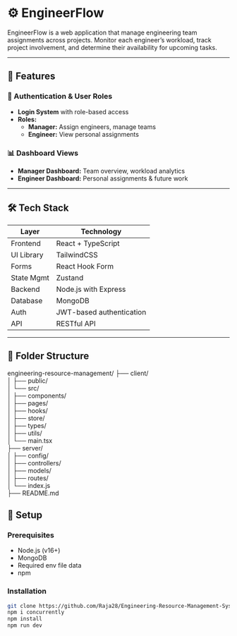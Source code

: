 # ⚙️ EngineerFlow

EngineerFlow is a web application that manage engineering team assignments across projects. Monitor each engineer’s workload, track project involvement, and determine their availability for upcoming tasks.

---

## 🚀 Features

### 🔐 Authentication & User Roles
- **Login System** with role-based access
- **Roles:**
  - **Manager:** Assign engineers, manage teams
  - **Engineer:** View personal assignments

### 📊 Dashboard Views
- **Manager Dashboard:** Team overview, workload analytics
- **Engineer Dashboard:** Personal assignments & future work


---

## 🛠️ Tech Stack

| Layer        | Technology                     |
|--------------|--------------------------------|
| Frontend     | React + TypeScript             |
| UI Library   | TailwindCSS                    |
| Forms        | React Hook Form                |
| State Mgmt   | Zustand                        |
| Backend      | Node.js with Express           |
| Database     | MongoDB                        |
| Auth         | JWT-based authentication       |
| API          | RESTful API                    |

---

## 📂 Folder Structure

engineering-resource-management/
├── client/                  
│   ├── public/             
│   └── src/                 
│       ├── components/      
│       ├── pages/          
│       ├── hooks/           
│       ├── store/           
│       ├── types/           
│       ├── utils/          
│       └── main.tsx         
├── server/                  
│   ├── config/         
│   ├── controllers/         
│   ├── models/              
│   ├── routes/                         
│   └── index.js             
├── README.md
           

## 🔧 Setup

### Prerequisites

- Node.js (v16+)
- MongoDB
- Required env file data
- npm

### Installation

```bash
git clone https://github.com/Raja28/Engineering-Resource-Management-System.git
npm i concurrently
npm install
npm run dev